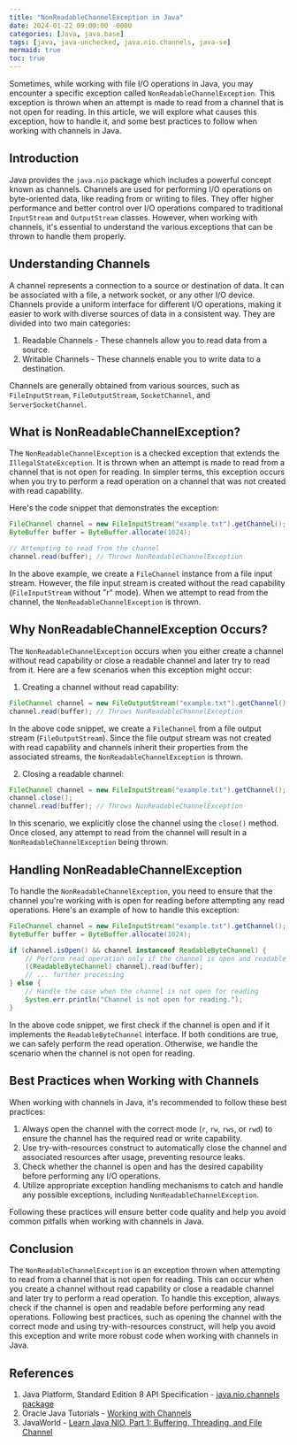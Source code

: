 ```yaml
---
title: "NonReadableChannelException in Java"
date: 2024-01-22 09:00:00 -0000
categories: [Java, java.base]
tags: [java, java-unchecked, java.nio.channels, java-se]
mermaid: true
toc: true
---
```



Sometimes, while working with file I/O operations in Java, you may encounter a specific exception called `NonReadableChannelException`. This exception is thrown when an attempt is made to read from a channel that is not open for reading. In this article, we will explore what causes this exception, how to handle it, and some best practices to follow when working with channels in Java.

## Introduction

Java provides the `java.nio` package which includes a powerful concept known as channels. Channels are used for performing I/O operations on byte-oriented data, like reading from or writing to files. They offer higher performance and better control over I/O operations compared to traditional `InputStream` and `OutputStream` classes. However, when working with channels, it's essential to understand the various exceptions that can be thrown to handle them properly.

## Understanding Channels

A channel represents a connection to a source or destination of data. It can be associated with a file, a network socket, or any other I/O device. Channels provide a uniform interface for different I/O operations, making it easier to work with diverse sources of data in a consistent way. They are divided into two main categories:

1. Readable Channels - These channels allow you to read data from a source.
2. Writable Channels - These channels enable you to write data to a destination.

Channels are generally obtained from various sources, such as `FileInputStream`, `FileOutputStream`, `SocketChannel`, and `ServerSocketChannel`.

## What is NonReadableChannelException?

The `NonReadableChannelException` is a checked exception that extends the `IllegalStateException`. It is thrown when an attempt is made to read from a channel that is not open for reading. In simpler terms, this exception occurs when you try to perform a read operation on a channel that was not created with read capability.

Here's the code snippet that demonstrates the exception:

```java
FileChannel channel = new FileInputStream("example.txt").getChannel();
ByteBuffer buffer = ByteBuffer.allocate(1024);

// Attempting to read from the channel
channel.read(buffer); // Throws NonReadableChannelException
```

In the above example, we create a `FileChannel` instance from a file input stream. However, the file input stream is created without the read capability (`FileInputStream` without "r" mode). When we attempt to read from the channel, the `NonReadableChannelException` is thrown.

## Why NonReadableChannelException Occurs?

The `NonReadableChannelException` occurs when you either create a channel without read capability or close a readable channel and later try to read from it. Here are a few scenarios when this exception might occur:

1. Creating a channel without read capability:
```java
FileChannel channel = new FileOutputStream("example.txt").getChannel();
channel.read(buffer); // Throws NonReadableChannelException
```
In the above code snippet, we create a `FileChannel` from a file output stream (`FileOutputStream`). Since the file output stream was not created with read capability and channels inherit their properties from the associated streams, the `NonReadableChannelException` is thrown.

2. Closing a readable channel:
```java
FileChannel channel = new FileInputStream("example.txt").getChannel();
channel.close();
channel.read(buffer); // Throws NonReadableChannelException
```
In this scenario, we explicitly close the channel using the `close()` method. Once closed, any attempt to read from the channel will result in a `NonReadableChannelException` being thrown.

## Handling NonReadableChannelException

To handle the `NonReadableChannelException`, you need to ensure that the channel you're working with is open for reading before attempting any read operations. Here's an example of how to handle this exception:

```java
FileChannel channel = new FileInputStream("example.txt").getChannel();
ByteBuffer buffer = ByteBuffer.allocate(1024);

if (channel.isOpen() && channel instanceof ReadableByteChannel) {
    // Perform read operation only if the channel is open and readable
    ((ReadableByteChannel) channel).read(buffer);
    // ... further processing
} else {
    // Handle the case when the channel is not open for reading
    System.err.println("Channel is not open for reading.");
}
```

In the above code snippet, we first check if the channel is open and if it implements the `ReadableByteChannel` interface. If both conditions are true, we can safely perform the read operation. Otherwise, we handle the scenario when the channel is not open for reading.

## Best Practices when Working with Channels

When working with channels in Java, it's recommended to follow these best practices:

1. Always open the channel with the correct mode (`r`, `rw`, `rws`, or `rwd`) to ensure the channel has the required read or write capability.
2. Use try-with-resources construct to automatically close the channel and associated resources after usage, preventing resource leaks.
3. Check whether the channel is open and has the desired capability before performing any I/O operations.
4. Utilize appropriate exception handling mechanisms to catch and handle any possible exceptions, including `NonReadableChannelException`.

Following these practices will ensure better code quality and help you avoid common pitfalls when working with channels in Java.

## Conclusion

The `NonReadableChannelException` is an exception thrown when attempting to read from a channel that is not open for reading. This can occur when you create a channel without read capability or close a readable channel and later try to perform a read operation. To handle this exception, always check if the channel is open and readable before performing any read operations. Following best practices, such as opening the channel with the correct mode and using try-with-resources construct, will help you avoid this exception and write more robust code when working with channels in Java.

## References

1. Java Platform, Standard Edition 8 API Specification - [java.nio.channels package](https://docs.oracle.com/javase/8/docs/api/java/nio/channels/package-summary.html)
2. Oracle Java Tutorials - [Working with Channels](https://docs.oracle.com/javase/tutorial/essential/io/channels.html)
3. JavaWorld - [Learn Java NIO, Part 1: Buffering, Threading, and File Channel](https://www.javaworld.com/article/2078654/core-java/learn-java-nio-part-i-buffering-threading-file-channel.html)

